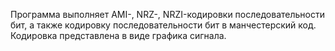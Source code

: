 Программа выполняет AMI-, NRZ-, NRZI-кодировки последовательности бит, а также кодировку последовательности бит в манчестерский код.
Кодировка представлена в виде графика сигнала.
